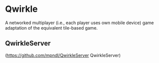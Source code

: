 # Qwirkle
A networked multiplayer (i.e., each player uses own mobile device) game adaptation of the equivalent tile-based game.

## QwirkleServer
(https://github.com/mpndl/QwirkleServer QwirkleServer)

